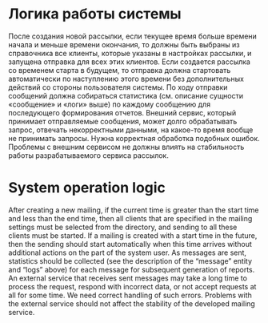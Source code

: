 # Логика работы системы
После создания новой рассылки, если текущее время больше времени начала и меньше времени окончания, то должны быть выбраны из справочника все клиенты, которые указаны в настройках рассылки, и запущена отправка для всех этих клиентов.
Если создается рассылка со временем старта в будущем, то отправка должна стартовать автоматически по наступлению этого времени без дополнительных действий со стороны пользователя системы.
По ходу отправки сообщений должна собираться статистика (см. описание сущности «сообщение» и «логи» выше) по каждому сообщению для последующего формирования отчетов.
Внешний сервис, который принимает отправляемые сообщения, может долго обрабатывать запрос, отвечать некорректными данными, на какое-то время вообще не принимать запросы. Нужна корректная обработка подобных ошибок. Проблемы с внешним сервисом не должны влиять на стабильность работы разрабатываемого сервиса рассылок.

# System operation logic
After creating a new mailing, if the current time is greater than the start time and less than the end time, then all clients that are specified in the mailing settings must be selected from the directory, and sending to all these clients must be started.
If a mailing is created with a start time in the future, then the sending should start automatically when this time arrives without additional actions on the part of the system user.
As messages are sent, statistics should be collected (see the description of the “message” entity and “logs” above) for each message for subsequent generation of reports.
An external service that receives sent messages may take a long time to process the request, respond with incorrect data, or not accept requests at all for some time. We need correct handling of such errors. Problems with the external service should not affect the stability of the developed mailing service.